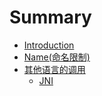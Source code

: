 # Summary

* [Introduction](README.md)
* [Name\(命名限制\)](nameming-ming-xian-523629.md)
* [其他语言的调用](qi-ta-yu-yan-de-diao-yong.md)
  * [JNI](qi-ta-yu-yan-de-diao-yong/jni.md)

